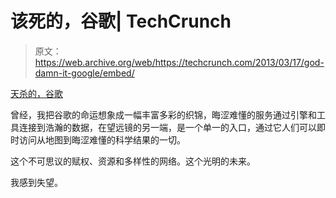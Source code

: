 # 该死的，谷歌| TechCrunch

> 原文：<https://web.archive.org/web/https://techcrunch.com/2013/03/17/god-damn-it-google/embed/>

[天杀的，谷歌](https://web.archive.org/web/20230322194814/https://techcrunch.com/2013/03/17/god-damn-it-google/)

曾经，我把谷歌的命运想象成一幅丰富多彩的织锦，晦涩难懂的服务通过引擎和工具连接到浩瀚的数据，在望远镜的另一端，是一个单一的入口，通过它人们可以即时访问从地图到晦涩难懂的科学结果的一切。

这个不可思议的赋权、资源和多样性的网络。这个光明的未来。

我感到失望。